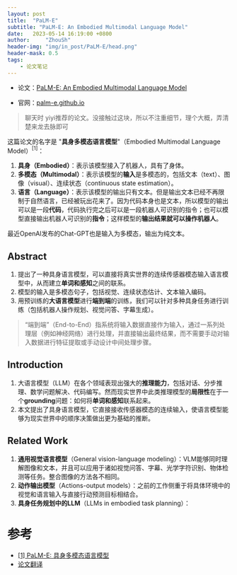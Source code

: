 ```yaml
---
layout: post
title:  "PaLM-E"
subtitle: "PaLM-E: An Embodied Multimodal Language Model"
date:   2023-05-14 16:19:00 +0800
author:     "ZhouSh"
header-img: "img/in_post/PaLM-E/head.png"
header-mask: 0.5
tags:
    - 论文笔记
---
```

- 论文：[PaLM-E: An Embodied Multimodal Language Model](https://arxiv.org/pdf/2303.03378.pdf)

- 官网：[palm-e.github.io](https://palm-e.github.io/)

> 聊天时 yiyi推荐的论文。没接触过这块，所以不注重细节，理个大概，弄清楚来龙去脉即可

这篇论文的名字是 "**具身多模态语言模型**"（Embodied Multimodal Language Model）$^{[1]}$：

1. **具身（Embodied）**：表示该模型接入了机器人，具有了身体。
2. **多模态（Multimodal）**：表示该模型的**输入**是多模态的，包括文本（text）、图像（visual）、连续状态（continuous state estimation）。
3. **语言（Language）**：表示该模型的输出只有文本。但是输出文本已经不再限制于自然语言，已经被玩出花来了。因为代码本身也是文本，所以模型的输出可以是一段**代码**，代码执行完之后可以是一段机器人可识别的指令；也可以模型直接输出机器人可识别的**指令**；这样模型的**输出结果就可以操作机器人**。

最近OpenAI发布的Chat-GPT也是输入为多模态，输出为纯文本。
## Abstract
1. 提出了一种具身语言模型，可以直接将真实世界的连续传感器模态输入语言模型中，从而建立**单词和感知**之间的联系。
2. 模型的输入是多模态句子，包括视觉、连续状态估计、文本输入编码。
3. 用预训练的**大语言模型**进行**端到端**的训练，我们可以针对多种具身任务进行训练（包括机器人操作规划、视觉问答、字幕生成）。

> “端到端”（End-to-End）指系统将输入数据直接作为输入，通过一系列处理层（例如神经网络）进行处理，并直接输出最终结果，而不需要手动对输入数据进行特征提取或手动设计中间处理步骤。

##  Introduction
1. 大语言模型（LLM）在各个领域表现出强大的**推理能力**，包括对话、分步推理、数学问题解决、代码编写。然而现实世界中此类推理模型的**局限性**在于一个**grounding**问题：如何将**单词和感知**联系起来。
2. 本文提出了具身语言模型，它直接接收传感器模态的连续输入，使语言模型能够为现实世界中的顺序决策做出更为基础的推断。

## Related Work

1. **通用视觉语言模型**（General vision-language modeling）：VLM能够同时理解图像和文本，并且可以应用于诸如视觉问答、字幕、光学字符识别、物体检测等任务。整合图像的方法各不相同。
2. **动作输出模型**（Actions-output models）：之前的工作侧重于将具体环境中的视觉和语言输入与直接行动预测目标相结合。
3. **具身任务规划中的LLM**（LLMs in embodied task planning）：

# 参考
- [[1] PaLM-E: 具身多模态语言模型](https://zhuanlan.zhihu.com/p/615879292)
- [论文翻译](https://zhuanlan.zhihu.com/p/613316732)